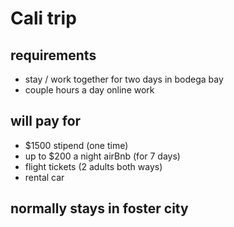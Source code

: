 # Cali trip

## requirements

- stay / work together for two days in bodega bay
- couple hours a day online work

## will pay for

- $1500 stipend (one time)
- up to $200 a night airBnb (for 7 days)
- flight tickets (2 adults both ways)
- rental car

## normally stays in foster city